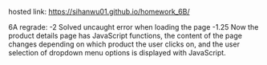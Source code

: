hosted link:  https://sihanwu01.github.io/homework_6B/

6A regrade:
-2 Solved uncaught error when loading the page
-1.25 Now the product details page has JavaScript functions, the content of the page changes depending on which product the user clicks on, and the user selection of dropdown menu options is displayed with JavaScript.